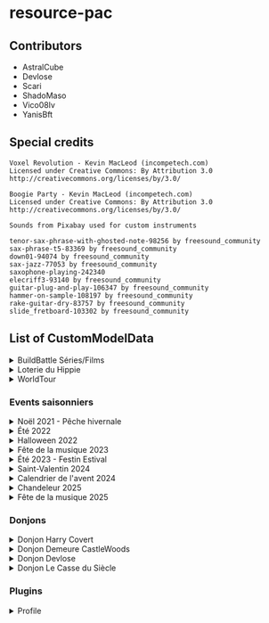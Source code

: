 # resource-pac

## Contributors

- AstralCube
- Devlose
- Scari
- ShadoMaso
- Vico08lv
- YanisBft

## Special credits

```
Voxel Revolution - Kevin MacLeod (incompetech.com)
Licensed under Creative Commons: By Attribution 3.0
http://creativecommons.org/licenses/by/3.0/
```

```
Boogie Party - Kevin MacLeod (incompetech.com)
Licensed under Creative Commons: By Attribution 3.0
http://creativecommons.org/licenses/by/3.0/
```

```
Sounds from Pixabay used for custom instruments

tenor-sax-phrase-with-ghosted-note-98256 by freesound_community
sax-phrase-t5-83369 by freesound_community
down01-94074 by freesound_community
sax-jazz-77053 by freesound_community
saxophone-playing-242340
elecriff3-93140 by freesound_community
guitar-plug-and-play-106347 by freesound_community
hammer-on-sample-108197 by freesound_community
rake-guitar-dry-83757 by freesound_community
slide_fretboard-103302 by freesound_community
```


## List of CustomModelData

<details>
<summary>BuildBattle Séries/Films</summary>

| CustomModelData | Item                      | Model path                                                                |
|-----------------|---------------------------|---------------------------------------------------------------------------|
| 1               | heart_of_the_sea          | peaceandcube:buildbattle/series_films/clap                                |
| 1               | iron_axe                  | peaceandcube:buildbattle/series_films/cameraxe1                           |
| 2               | iron_axe                  | peaceandcube:buildbattle/series_films/cameraxe2                           |
| 3               | iron_axe                  | peaceandcube:buildbattle/series_films/cameraxe3                           |

</details>

<details>
<summary>Loterie du Hippie</summary>

| CustomModelData | Item                      | Model path                                                                |
|-----------------|---------------------------|---------------------------------------------------------------------------|
| 822             | diamond_sword             | peaceandcube:event/loterie_ete_2022/loterie_pagaie                        |
| 822             | netherite_sword           | peaceandcube:event/loterie_ete_2022/loterie_pagaie                        |
| 822             | flower_banner_pattern     | peaceandcube:event/loterie_ete_2022/pagaie_texture                        |
| 823             | diamond_hoe               | peaceandcube:event/loterie_ete_2023/rateau                                |
| 823             | netherite_hoe             | peaceandcube:event/loterie_ete_2023/rateau                                |
| 823             | flower_banner_pattern     | peaceandcube:event/loterie_ete_2023/rateau_texture                        |

</details>

<details>
<summary>WorldTour</summary>

| CustomModelData | Item                      | Model path                                                                |
|-----------------|---------------------------|---------------------------------------------------------------------------|
| 4315            | compass                   | peaceandcube:worldtour/wt15/compass_00                                    |
| 4315            | globe_banner_pattern      | peaceandcube:worldtour/wt15/drapeauwt15                                   |
| 4316            | globe_banner_pattern      | peaceandcube:worldtour/wt16/drapeauwt16                                   |

</details>

### Events saisonniers

<details>
<summary>Noël 2021 - Pêche hivernale</summary>

| CustomModelData | Item                      | Model path                                         |
|-----------------|---------------------------|----------------------------------------------------|
| 2021            | iron_pickaxe              | peaceandcube:adventcalendar/pioche_sucree          |
| 2101            | cod                       | peaceandcube:event/peche_hivernale/morue_glace     |
| 2102            | pufferfish                | peaceandcube:event/peche_hivernale/fugu_gele       |
| 2103            | tropical_fish             | peaceandcube:event/peche_hivernale/nemo_perdu      |
| 2104            | salmon                    | peaceandcube:event/peche_hivernale/saumon_frais    |
| 2105            | axolotl_bucket            | peaceandcube:event/peche_hivernale/compagnon_hiver |
| 21000           | fishing_rod               | peaceandcube:event/peche_hivernale/ph_canne_lvl1_1 |
| 21001           | fishing_rod               | peaceandcube:event/peche_hivernale/ph_canne_lvl2_1 |
| 21002           | fishing_rod               | peaceandcube:event/peche_hivernale/ph_canne_lvl3_1 |
| 21003           | fishing_rod               | peaceandcube:event/peche_hivernale/ph_canne_lvl4_1 |
| 21004           | fishing_rod               | peaceandcube:event/peche_hivernale/ph_canne_lvl5_1 |
| 21005           | fishing_rod               | peaceandcube:event/peche_hivernale/ph_canne_skin_1 |
| 21005           | flower_banner_pattern     | peaceandcube:event/peche_hivernale/ph_canne_skin   |

</details>

<details>
<summary>Été 2022</summary>

| CustomModelData | Item                      | Model path                                        |
|-----------------|---------------------------|---------------------------------------------------|
| 822             | diamond_axe               | peaceandcube:event/ete_2022_quete/hache_amethyst1 |
| 822             | netherite_axe             | peaceandcube:event/ete_2022_quete/hache_amethyst2 |

</details>

<details>
<summary>Halloween 2022</summary>

| CustomModelData | Item                      | Model path                                                      |
|-----------------|---------------------------|-----------------------------------------------------------------|
| 202210          | netherite_pickaxe         | peaceandcube:event/halloween2022/foreuse                        |
| 2022101         | flower_banner_pattern     | peaceandcube:event/halloween2022/pioche_chauve_souris_texture   |
| 2022101         | netherite_pickaxe         | peaceandcube:event/halloween2022/pioche_chauve_souris           |
| 2022102         | flower_banner_pattern     | peaceandcube:event/halloween2022/hachampignon_texture           |
| 2022102         | netherite_axe             | peaceandcube:event/halloween2022/hachampignon                   |
| 2022103         | flower_banner_pattern     | peaceandcube:event/halloween2022/epee_glace_texture             |
| 2022103         | netherite_sword           | peaceandcube:event/halloween2022/epee_glace                     |
| 2022104         | flower_banner_pattern     | peaceandcube:event/halloween2022/faux_texture                   |
| 2022104         | netherite_hoe             | peaceandcube:event/halloween2022/faux                           |
| 2022110         | flower_banner_pattern     | peaceandcube:event/halloween2022/adr/t1b1                       |
| 2022111         | flower_banner_pattern     | peaceandcube:event/halloween2022/adr/t1b2                       |
| 2022112         | flower_banner_pattern     | peaceandcube:event/halloween2022/adr/t1b3                       |
| 2022113         | flower_banner_pattern     | peaceandcube:event/halloween2022/adr/t1b4                       |
| 2022114         | flower_banner_pattern     | peaceandcube:event/halloween2022/adr/t1b5                       |
| 2022115         | flower_banner_pattern     | peaceandcube:event/halloween2022/adr/t1b6                       |
| 2022116         | flower_banner_pattern     | peaceandcube:event/halloween2022/adr/t1b7                       |
| 2022117         | flower_banner_pattern     | peaceandcube:event/halloween2022/adr/t1b8                       |
| 2022118         | flower_banner_pattern     | peaceandcube:event/halloween2022/adr/t2b1_1                     |
| 2022119         | flower_banner_pattern     | peaceandcube:event/halloween2022/adr/t2b1_2                     |
| 2022120         | flower_banner_pattern     | peaceandcube:event/halloween2022/adr/t2b1                       |
| 2022121         | flower_banner_pattern     | peaceandcube:event/halloween2022/adr/t2b2_1                     |
| 2022122         | flower_banner_pattern     | peaceandcube:event/halloween2022/adr/t2b2_2                     |
| 2022123         | flower_banner_pattern     | peaceandcube:event/halloween2022/adr/t2b2                       |
| 2022124         | flower_banner_pattern     | peaceandcube:event/halloween2022/adr/t2b3_1                     |
| 2022125         | flower_banner_pattern     | peaceandcube:event/halloween2022/adr/t2b3_2                     |
| 2022126         | flower_banner_pattern     | peaceandcube:event/halloween2022/adr/t2b3                       |
| 2022127         | flower_banner_pattern     | peaceandcube:event/halloween2022/adr/t2b4_1                     |
| 2022128         | flower_banner_pattern     | peaceandcube:event/halloween2022/adr/t2b4_2                     |
| 2022129         | flower_banner_pattern     | peaceandcube:event/halloween2022/adr/t2b4                       |
| 2022130         | flower_banner_pattern     | peaceandcube:event/halloween2022/adr/t3b1_1                     |
| 2022131         | flower_banner_pattern     | peaceandcube:event/halloween2022/adr/t3b1_2                     |
| 2022132         | flower_banner_pattern     | peaceandcube:event/halloween2022/adr/t3b1                       |
| 2022133         | flower_banner_pattern     | peaceandcube:event/halloween2022/adr/t3b2_1                     |
| 2022134         | flower_banner_pattern     | peaceandcube:event/halloween2022/adr/t3b2_2                     |
| 2022135         | flower_banner_pattern     | peaceandcube:event/halloween2022/adr/t3b2                       |
| 2022136         | flower_banner_pattern     | peaceandcube:event/halloween2022/adr/t4b1_1                     |
| 2022137         | flower_banner_pattern     | peaceandcube:event/halloween2022/adr/t4b1_2                     |
| 2022138         | flower_banner_pattern     | peaceandcube:event/halloween2022/adr/t4b1                       |

</details>

<details>
<summary>Fête de la musique 2023</summary>

| CustomModelData | Item                      | Model path                                      |
|-----------------|---------------------------|-------------------------------------------------|
| 623             | bow                       | peaceandcube:event/musique2023/violon           |
| 623             | knowledge_book            | peaceandcube:event/musique2023/radio_vert_pause |
| 624             | knowledge_book            | peaceandcube:event/musique2023/radio_vert_play  |
| 625             | knowledge_book            | peaceandcube:event/musique2023/radio_rose_pause |
| 626             | knowledge_book            | peaceandcube:event/musique2023/radio_rose_play  |

</details>

<details>
<summary>Été 2023 - Festin Estival</summary>

| CustomModelData | Item            | Model path                                              |
|-----------------|-----------------|---------------------------------------------------------|
| 7230            | pumpkin_seeds   | peaceandcube:event/festin_estival/riz                   |
| 7230            | sugar           | peaceandcube:event/festin_estival/sel                   |
| 7231            | sugar           | peaceandcube:event/festin_estival/farine                |
| 7230            | tropical_fish   | peaceandcube:event/festin_estival/moule                 |
| 7230            | wheat           | peaceandcube:event/festin_estival/houblon               |
| 7231            | wheat           | peaceandcube:event/festin_estival/mais                  |
| 7230            | salmon          | peaceandcube:event/festin_estival/thon                  |
| 7230            | potion          | peaceandcube:event/festin_estival/huile_tournesol       |
| 7231            | potion          | peaceandcube:event/festin_estival/jus_pomme             |
| 7232            | potion          | peaceandcube:event/festin_estival/sirop_coquelicot      |
| 7233            | potion          | peaceandcube:event/festin_estival/chocolat_chaud        |
| 7234            | potion          | peaceandcube:event/festin_estival/biere                 |
| 7235            | potion          | peaceandcube:event/festin_estival/lait                  |
| 7236            | potion          | peaceandcube:event/festin_estival/jus_raisin            |
| 7237            | potion          | peaceandcube:event/festin_estival/vin_rouge             |
| 7238            | potion          | peaceandcube:event/festin_estival/rhum                  |
| 7239            | potion          | peaceandcube:event/festin_estival/cidre                 |
| 7240            | potion          | peaceandcube:event/festin_estival/get_27                |
| 7230            | carrot          | peaceandcube:event/festin_estival/carottes_rapees       |
| 7230            | cooked_salmon   | peaceandcube:event/festin_estival/sushi_saumon          |
| 7231            | cooked_salmon   | peaceandcube:event/festin_estival/sushi_thon            |
| 7232            | cooked_salmon   | peaceandcube:event/festin_estival/moules_frites         |
| 7233            | cooked_salmon   | peaceandcube:event/festin_estival/maki_saumon           |
| 7234            | cooked_salmon   | peaceandcube:event/festin_estival/maki_thon             |
| 7230            | baked_potato    | peaceandcube:event/festin_estival/frites                |
| 7231            | baked_potato    | peaceandcube:event/festin_estival/fromage               |
| 7232            | baked_potato    | peaceandcube:event/festin_estival/beignet_oignon        |
| 7230            | pumpkin_pie     | peaceandcube:event/festin_estival/tarte_pommes          |
| 7231            | pumpkin_pie     | peaceandcube:event/festin_estival/gateau_chocolat       |
| 7232            | pumpkin_pie     | peaceandcube:event/festin_estival/omelette              |
| 7230            | potato          | peaceandcube:event/festin_estival/popcorn_sucre         |
| 7231            | potato          | peaceandcube:event/festin_estival/popcorn_sale          |
| 7230            | cookie          | peaceandcube:event/festin_estival/chocolat_noir         |
| 7231            | cookie          | peaceandcube:event/festin_estival/chocolat_lait         |
| 7232            | cookie          | peaceandcube:event/festin_estival/chocolat_blanc        |
| 7233            | cookie          | peaceandcube:event/festin_estival/biscuit_chinois       |
| 7230            | apple           | peaceandcube:event/festin_estival/salade_verte          |
| 7231            | apple           | peaceandcube:event/festin_estival/tomate                |
| 7232            | apple           | peaceandcube:event/festin_estival/avocat                |
| 7233            | apple           | peaceandcube:event/festin_estival/poire                 |
| 7230            | sweet_berries   | peaceandcube:event/festin_estival/raisin                |
| 7231            | sweet_berries   | peaceandcube:event/festin_estival/fraise                |
| 7230            | beetroot        | peaceandcube:event/festin_estival/oignon                |
| 7230            | kelp            | peaceandcube:event/festin_estival/menthe                |
| 7230            | gold_ingot      | peaceandcube:event/festin_estival/beurre                |
| 7230            | porkchop        | peaceandcube:event/festin_estival/jambon                |
| 7231            | porkchop        | peaceandcube:event/festin_estival/saucisse              |
| 7230            | cooked_porkchop | peaceandcube:event/festin_estival/jambon_beurre         |
| 7230            | cooked_beef     | peaceandcube:event/festin_estival/tomate_farcie         |
| 7231            | cooked_beef     | peaceandcube:event/festin_estival/hamburger             |
| 7232            | cooked_beef     | peaceandcube:event/festin_estival/pizza                 |
| 7233            | cooked_beef     | peaceandcube:event/festin_estival/kebab                 |
| 7230            | cooked_chicken  | peaceandcube:event/festin_estival/hot_dog               |
| 7230            | rabbit_stew     | peaceandcube:event/festin_estival/salade_estivale       |
| 7231            | rabbit_stew     | peaceandcube:event/festin_estival/salade_fruits         |
| 7232            | rabbit_stew     | peaceandcube:event/festin_estival/ratatouille           |
| 7230            | bread           | peaceandcube:event/festin_estival/pain_raisins          |
| 7231            | bread           | peaceandcube:event/festin_estival/pain_chocolat         |
| 7230            | golden_apple    | peaceandcube:event/festin_estival/glace_chocolat        |
| 7231            | golden_apple    | peaceandcube:event/festin_estival/glace_pomme           |
| 7232            | golden_apple    | peaceandcube:event/festin_estival/glace_poire           |
| 7233            | golden_apple    | peaceandcube:event/festin_estival/glace_fraise          |
| 7234            | golden_apple    | peaceandcube:event/festin_estival/glace_rhum_raisins    |
| 7235            | golden_apple    | peaceandcube:event/festin_estival/glace_vanille         |
| 7236            | golden_apple    | peaceandcube:event/festin_estival/glace_menthe_chocolat |
| 7230            | mushroom_stew   | peaceandcube:event/festin_estival/mousse_chocolat       |
| 7230            | glow_berries    | peaceandcube:event/festin_estival/bonbon_miel           |
| 7231            | glow_berries    | peaceandcube:event/festin_estival/bonbon_pomme          |
| 7232            | glow_berries    | peaceandcube:event/festin_estival/bonbon_fraise         |
| 7230            | stick           | peaceandcube:event/festin_estival/vanille               |
| 7230            | iron_sword      | peaceandcube:event/festin_estival/couteau               |
| 7230            | written_book    | peaceandcube:event/festin_estival/guide_recettes        |

</details>

<details>
<summary>Saint-Valentin 2024</summary>

| CustomModelData | Item                      | Model path                               |
|-----------------|---------------------------|------------------------------------------|
| 2402            | bow                       | peaceandcube:event/sv2024/arc_passionnel |

</details>

<details>
<summary>Calendrier de l'avent 2024</summary>

| CustomModelData | Item | Model path                                  |
|-----------------|------|---------------------------------------------|
| 202412          | mace | peaceandcube:adventcalendar/maillet_de_noel |

</details>

<details>
<summary>Chandeleur 2025</summary>

| CustomModelData | Item 	| Model path                                        |
|-----------------|---------|---------------------------------------------------|
| 2502001         | cookie 	| peaceandcube:event/chandeleur2025/crepe_nature    |
| 2502002         | cookie 	| peaceandcube:event/chandeleur2025/crepe_confiture |
| 2502003         | cookie 	| peaceandcube:event/chandeleur2025/crepe_chocolat  |
| 2502004         | cookie	| peaceandcube:event/chandeleur2025/crepe_sucre     |
| 2502005         | cookie	| peaceandcube:event/chandeleur2025/crepe_jambon    |
| 2502006         | cookie 	| peaceandcube:event/chandeleur2025/crepe_saumon    |
| 2502007         | cookie 	| peaceandcube:event/chandeleur2025/crepe_oeuf      |
| 2502008         | cookie 	| peaceandcube:event/chandeleur2025/crepe_zombie    |
| 2502009         | book 	| peaceandcube:event/chandeleur2025/livre_crepe     |
| 2502010         | mace 	| peaceandcube:event/chandeleur2025/poele_a_crepe   |

</details>

<details>
<summary>Fête de la musique 2025</summary>

| CustomModelData | Item 	      | Model path                                      |
|-----------------|---------------|-------------------------------------------------|
| 2506001         | goat_horn 	  | peaceandcube:event/musique2025/saxophone        |
| 2506002         | netherite_axe | peaceandcube:event/musique2025/electric_guitar  |

</details>

### Donjons

<details>
<summary>Donjon Harry Covert</summary>

| CustomModelData | Item                      | Model path                                       |
|-----------------|---------------------------|--------------------------------------------------|
| 201             | firework_rocket           | peaceandcube:donjon/harry_covert/sort1           |
| 202             | firework_rocket           | peaceandcube:donjon/harry_covert/sort2           |
| 203             | firework_rocket           | peaceandcube:donjon/harry_covert/sort3           |
| 204             | crossbow                  | peaceandcube:donjon/harry_covert/baguette1       |
| 205             | crossbow                  | peaceandcube:donjon/harry_covert/baguette2       |
| 206             | crossbow                  | peaceandcube:donjon/harry_covert/baguette3       |
| 207             | crossbow                  | peaceandcube:donjon/harry_covert/baguette4       |
| 208             | crossbow                  | peaceandcube:donjon/harry_covert/baguette5       |
| 209             | crossbow                  | peaceandcube:donjon/harry_covert/baguette6       |
| 210             | crossbow                  | peaceandcube:donjon/harry_covert/baguette7       |
| 211             | crossbow                  | peaceandcube:donjon/harry_covert/baguette8       |
| 212             | tipped_arrow              | peaceandcube:donjon/harry_covert/sort_parchemin  |
| 213             | tipped_arrow              | peaceandcube:donjon/harry_covert/sort_parchemin  |
| 214             | tipped_arrow              | peaceandcube:donjon/harry_covert/sort_parchemin  |
| 215             | tipped_arrow              | peaceandcube:donjon/harry_covert/sort_parchemin  |
| 216             | tipped_arrow              | peaceandcube:donjon/harry_covert/sort_parchemin  |
| 217             | tipped_arrow              | peaceandcube:donjon/harry_covert/sort_parchemin  |
| 218             | tipped_arrow              | peaceandcube:donjon/harry_covert/sort_parchemin  |
| 219             | tipped_arrow              | peaceandcube:donjon/harry_covert/sort_parchemin  |
| 220             | gold_nugget               | peaceandcube:donjon/harry_covert/coins           |
| 221             | netherite_hoe             | peaceandcube:donjon/harry_covert/canne_kir       |
| 222             | wooden_axe                | peaceandcube:donjon/harry_covert/hache_troll     |
| 223             | iron_sword                | peaceandcube:donjon/harry_covert/croc_tofu       |
| 224             | rabbit_foot               | peaceandcube:donjon/harry_covert/patte_tofu      |
| 225             | iron_sword                | peaceandcube:donjon/harry_covert/epee_magique    |
| 226             | golden_sword              | peaceandcube:donjon/harry_covert/couteau_aiguise |
| 227             | stone_axe                 | peaceandcube:donjon/harry_covert/hachoir         |

</details>

<details>
<summary>Donjon Demeure CastleWoods</summary>

| CustomModelData | Item            | Model path                                                |
|-----------------|-----------------|-----------------------------------------------------------|
| 401             | crossbow        | peaceandcube:donjon/demeure_castlewoods/arquebuse         |
| 401             | crossbow        | peaceandcube:donjon/demeure_castlewoods/arquebuse1        |
| 401             | crossbow        | peaceandcube:donjon/demeure_castlewoods/arquebuse2        |
| 401             | netherite_sword | peaceandcube:donjon/demeure_castlewoods/couteau_sacrifice |
| 402             | netherite_sword | peaceandcube:donjon/demeure_castlewoods/claymore          |
| 401             | iron_axe        | peaceandcube:donjon/demeure_castlewoods/hachoir           |


</details>

<details>
<summary>Donjon Devlose</summary>

| CustomModelData | Item                      | Model path                                                      |
|-----------------|---------------------------|-----------------------------------------------------------------|
| 501             | bow                       | peaceandcube:donjon/donjon_devlose/bow/bow_base                 |
| 501             | clock                     | peaceandcube:donjon/donjon_devlose/clock/clock_model            |
| 501             | netherite_axe             | peaceandcube:donjon/donjon_devlose/axe/axe_base                 |
| 501             | netherite_hoe             | peaceandcube:donjon/donjon_devlose/hoe/hoe_base                 |
| 501             | netherite_pickaxe         | peaceandcube:donjon/donjon_devlose/pickaxe/pickaxe_base         |
| 501             | netherite_shovel          | peaceandcube:donjon/donjon_devlose/shovel/shovel_base           |
| 501             | netherite_sword           | peaceandcube:donjon/donjon_devlose/sword/sword_base             |
| 501             | totem_of_undying          | peaceandcube:donjon/donjon_devlose/statue/devlose               |
| 502             | bow                       | peaceandcube:donjon/donjon_devlose/bow/bow_orange               |
| 502             | clock                     | peaceandcube:donjon/donjon_devlose/clock/clock_model_orange     |
| 502             | iron_nugget               | peaceandcube:donjon/donjon_devlose/jetons/jeton_orange          |
| 502             | netherite_axe             | peaceandcube:donjon/donjon_devlose/axe/axe_orange               |
| 502             | netherite_hoe             | peaceandcube:donjon/donjon_devlose/hoe/hoe_orange               |
| 502             | netherite_pickaxe         | peaceandcube:donjon/donjon_devlose/pickaxe/pickaxe_orange       |
| 502             | netherite_shovel          | peaceandcube:donjon/donjon_devlose/shovel/shovel_orange         |
| 502             | netherite_sword           | peaceandcube:donjon/donjon_devlose/sword/sword_orange           |
| 502             | paper                     | peaceandcube:donjon/donjon_devlose/cartes/carte_orange          |
| 502             | totem_of_undying          | peaceandcube:donjon/donjon_devlose/statue/scari                 |
| 503             | bow                       | peaceandcube:donjon/donjon_devlose/bow/bow_magenta              |
| 503             | clock                     | peaceandcube:donjon/donjon_devlose/clock/clock_model_magenta    |
| 503             | iron_nugget               | peaceandcube:donjon/donjon_devlose/jetons/jeton_magenta         |
| 503             | netherite_axe             | peaceandcube:donjon/donjon_devlose/axe/axe_magenta              |
| 503             | netherite_hoe             | peaceandcube:donjon/donjon_devlose/hoe/hoe_magenta              |
| 503             | netherite_pickaxe         | peaceandcube:donjon/donjon_devlose/pickaxe/pickaxe_magenta      |
| 503             | netherite_shovel          | peaceandcube:donjon/donjon_devlose/shovel/shovel_magenta        |
| 503             | netherite_sword           | peaceandcube:donjon/donjon_devlose/sword/sword_magenta          |
| 503             | paper                     | peaceandcube:donjon/donjon_devlose/cartes/carte_magenta         |
| 503             | totem_of_undying          | peaceandcube:donjon/donjon_devlose/statue/vico                  |
| 504             | bow                       | peaceandcube:donjon/donjon_devlose/bow/bow_light_blue           |
| 504             | clock                     | peaceandcube:donjon/donjon_devlose/clock/clock_model_light_blue |
| 504             | iron_nugget               | peaceandcube:donjon/donjon_devlose/jetons/jeton_light_blue      |
| 504             | netherite_axe             | peaceandcube:donjon/donjon_devlose/axe/axe_light_blue           |
| 504             | netherite_hoe             | peaceandcube:donjon/donjon_devlose/hoe/hoe_light_blue           |
| 504             | netherite_pickaxe         | peaceandcube:donjon/donjon_devlose/pickaxe/pickaxe_light_blue   |
| 504             | netherite_shovel          | peaceandcube:donjon/donjon_devlose/shovel/shovel_light_blue     |
| 504             | netherite_sword           | peaceandcube:donjon/donjon_devlose/sword/sword_light_blue       |
| 504             | paper                     | peaceandcube:donjon/donjon_devlose/cartes/carte_light_blue      |
| 504             | totem_of_undying          | peaceandcube:donjon/donjon_devlose/vendeurs/vendeur_orange      |
| 505             | bow                       | peaceandcube:donjon/donjon_devlose/bow/bow_lime                 |
| 505             | clock                     | peaceandcube:donjon/donjon_devlose/clock/clock_model_lime       |
| 505             | iron_nugget               | peaceandcube:donjon/donjon_devlose/jetons/jeton_lime            |
| 505             | netherite_axe             | peaceandcube:donjon/donjon_devlose/axe/axe_lime                 |
| 505             | netherite_hoe             | peaceandcube:donjon/donjon_devlose/hoe/hoe_lime                 |
| 505             | netherite_pickaxe         | peaceandcube:donjon/donjon_devlose/pickaxe/pickaxe_lime         |
| 505             | netherite_shovel          | peaceandcube:donjon/donjon_devlose/shovel/shovel_lime           |
| 505             | netherite_sword           | peaceandcube:donjon/donjon_devlose/sword/sword_lime             |
| 505             | paper                     | peaceandcube:donjon/donjon_devlose/cartes/carte_lime            |
| 505             | totem_of_undying          | peaceandcube:donjon/donjon_devlose/vendeurs/vendeur_magenta     |
| 506             | bow                       | peaceandcube:donjon/donjon_devlose/bow/bow_pink                 |
| 506             | clock                     | peaceandcube:donjon/donjon_devlose/clock/clock_model_pink       |
| 506             | iron_nugget               | peaceandcube:donjon/donjon_devlose/jetons/jeton_pink            |
| 506             | netherite_axe             | peaceandcube:donjon/donjon_devlose/axe/axe_pink                 |
| 506             | netherite_hoe             | peaceandcube:donjon/donjon_devlose/hoe/hoe_pink                 |
| 506             | netherite_pickaxe         | peaceandcube:donjon/donjon_devlose/pickaxe/pickaxe_pink         |
| 506             | netherite_shovel          | peaceandcube:donjon/donjon_devlose/shovel/shovel_pink           |
| 506             | netherite_sword           | peaceandcube:donjon/donjon_devlose/sword/sword_pink             |
| 506             | paper                     | peaceandcube:donjon/donjon_devlose/cartes/carte_pink            |
| 506             | totem_of_undying          | peaceandcube:donjon/donjon_devlose/vendeurs/vendeur_light_blue  |
| 507             | bow                       | peaceandcube:donjon/donjon_devlose/bow/bow_red                  |
| 507             | clock                     | peaceandcube:donjon/donjon_devlose/clock/clock_model_red        |
| 507             | iron_nugget               | peaceandcube:donjon/donjon_devlose/jetons/jeton_red             |
| 507             | netherite_axe             | peaceandcube:donjon/donjon_devlose/axe/axe_red                  |
| 507             | netherite_hoe             | peaceandcube:donjon/donjon_devlose/hoe/hoe_red                  |
| 507             | netherite_pickaxe         | peaceandcube:donjon/donjon_devlose/pickaxe/pickaxe_red          |
| 507             | netherite_shovel          | peaceandcube:donjon/donjon_devlose/shovel/shovel_red            |
| 507             | netherite_sword           | peaceandcube:donjon/donjon_devlose/sword/sword_red              |
| 507             | paper                     | peaceandcube:donjon/donjon_devlose/cartes/carte_red             |
| 507             | totem_of_undying          | peaceandcube:donjon/donjon_devlose/vendeurs/vendeur_lime        |
| 508             | bow                       | peaceandcube:donjon/donjon_devlose/bow/bow_yellow               |
| 508             | clock                     | peaceandcube:donjon/donjon_devlose/clock/clock_model_yellow     |
| 508             | iron_nugget               | peaceandcube:donjon/donjon_devlose/jetons/jeton_yellow          |
| 508             | netherite_axe             | peaceandcube:donjon/donjon_devlose/axe/axe_yellow               |
| 508             | netherite_hoe             | peaceandcube:donjon/donjon_devlose/hoe/hoe_yellow               |
| 508             | netherite_pickaxe         | peaceandcube:donjon/donjon_devlose/pickaxe/pickaxe_yellow       |
| 508             | netherite_shovel          | peaceandcube:donjon/donjon_devlose/shovel/shovel_yellow         |
| 508             | netherite_sword           | peaceandcube:donjon/donjon_devlose/sword/sword_yellow           |
| 508             | paper                     | peaceandcube:donjon/donjon_devlose/cartes/carte_yellow          |
| 508             | totem_of_undying          | peaceandcube:donjon/donjon_devlose/vendeurs/vendeur_pink        |
| 509             | bow                       | peaceandcube:donjon/donjon_devlose/bow/bow_purple               |
| 509             | clock                     | peaceandcube:donjon/donjon_devlose/clock/clock_model_purple     |
| 509             | iron_nugget               | peaceandcube:donjon/donjon_devlose/jetons/jeton_purple          |
| 509             | netherite_axe             | peaceandcube:donjon/donjon_devlose/axe/axe_purple               |
| 509             | netherite_hoe             | peaceandcube:donjon/donjon_devlose/hoe/hoe_purple               |
| 509             | netherite_pickaxe         | peaceandcube:donjon/donjon_devlose/pickaxe/pickaxe_purple       |
| 509             | netherite_shovel          | peaceandcube:donjon/donjon_devlose/shovel/shovel_purple         |
| 509             | netherite_sword           | peaceandcube:donjon/donjon_devlose/sword/sword_purple           |
| 509             | paper                     | peaceandcube:donjon/donjon_devlose/cartes/carte_purple          |
| 509             | totem_of_undying          | peaceandcube:donjon/donjon_devlose/vendeurs/vendeur_red         |
| 510             | bow                       | peaceandcube:donjon/donjon_devlose/bow/bow_rainbow              |
| 510             | clock                     | peaceandcube:donjon/donjon_devlose/clock/clock_model_rainbow    |
| 510             | netherite_axe             | peaceandcube:donjon/donjon_devlose/axe/axe_rainbow              |
| 510             | netherite_hoe             | peaceandcube:donjon/donjon_devlose/hoe/hoe_rainbow              |
| 510             | netherite_pickaxe         | peaceandcube:donjon/donjon_devlose/pickaxe/pickaxe_rainbow      |
| 510             | netherite_shovel          | peaceandcube:donjon/donjon_devlose/shovel/shovel_rainbow        |
| 510             | netherite_sword           | peaceandcube:donjon/donjon_devlose/sword/sword_rainbow          |
| 510             | paper                     | peaceandcube:donjon/donjon_devlose/boost/armor                  |
| 510             | totem_of_undying          | peaceandcube:donjon/donjon_devlose/vendeurs/vendeur_yellow      |
| 511             | paper                     | peaceandcube:donjon/donjon_devlose/boost/attackkb               |
| 511             | totem_of_undying          | peaceandcube:donjon/donjon_devlose/vendeurs/vendeur_purple      |
| 512             | paper                     | peaceandcube:donjon/donjon_devlose/boost/attackspeed            |
| 513             | paper                     | peaceandcube:donjon/donjon_devlose/boost/damage                 |
| 514             | paper                     | peaceandcube:donjon/donjon_devlose/boost/health                 |
| 515             | paper                     | peaceandcube:donjon/donjon_devlose/boost/kresistance            |
| 516             | paper                     | peaceandcube:donjon/donjon_devlose/boost/luck                   |
| 517             | paper                     | peaceandcube:donjon/donjon_devlose/boost/speed                  |
| 518             | paper                     | peaceandcube:donjon/donjon_devlose/chroma/chroma_orange         |
| 519             | paper                     | peaceandcube:donjon/donjon_devlose/chroma/chroma_magenta        |
| 520             | paper                     | peaceandcube:donjon/donjon_devlose/chroma/chroma_light_blue     |
| 521             | paper                     | peaceandcube:donjon/donjon_devlose/chroma/chroma_lime           |
| 522             | paper                     | peaceandcube:donjon/donjon_devlose/chroma/chroma_pink           |
| 523             | paper                     | peaceandcube:donjon/donjon_devlose/chroma/chroma_red            |
| 524             | paper                     | peaceandcube:donjon/donjon_devlose/chroma/chroma_yellow         |
| 525             | paper                     | peaceandcube:donjon/donjon_devlose/chroma/chroma_purple         |
| 526             | paper                     | peaceandcube:donjon/donjon_devlose/chroma/chroma_rainbow        |

</details>

<details>
<summary>Donjon Le Casse du Siècle</summary>

| CustomModelData | Item              | Model path                                   |
|-----------------|-------------------|----------------------------------------------|
| 601             | birch_fence_gate  | peaceandcube:donjon/le_casse/lunettes        |
| 601             | crossbow          | peaceandcube:donjon/le_casse/scifi_gun       |
| 601             | diamond           | peaceandcube:donjon/le_casse/citrine         |
| 602             | diamond           | peaceandcube:donjon/le_casse/saphir          |
| 603             | diamond           | peaceandcube:donjon/le_casse/ruby            |
| 604             | diamond           | peaceandcube:donjon/le_casse/kunzite         |
| 605             | diamond           | peaceandcube:donjon/le_casse/jade            |
| 601             | diamond_axe       | peaceandcube:donjon/le_casse/axe_c           |
| 602             | diamond_axe       | peaceandcube:donjon/le_casse/axe_s           |
| 603             | diamond_axe       | peaceandcube:donjon/le_casse/axe_r           |
| 604             | diamond_axe       | peaceandcube:donjon/le_casse/axe_k           |
| 605             | diamond_axe       | peaceandcube:donjon/le_casse/axe_j           |
| 601             | diamond_hoe       | peaceandcube:donjon/le_casse/hoe_c           |
| 602             | diamond_hoe       | peaceandcube:donjon/le_casse/hoe_s           |
| 603             | diamond_hoe       | peaceandcube:donjon/le_casse/hoe_r           |
| 604             | diamond_hoe       | peaceandcube:donjon/le_casse/hoe_k           |
| 605             | diamond_hoe       | peaceandcube:donjon/le_casse/hoe_j           |
| 601             | diamond_pickaxe   | peaceandcube:donjon/le_casse/pickaxe_c       |
| 602             | diamond_pickaxe   | peaceandcube:donjon/le_casse/pickaxe_s       |
| 603             | diamond_pickaxe   | peaceandcube:donjon/le_casse/pickaxe_r       |
| 604             | diamond_pickaxe   | peaceandcube:donjon/le_casse/pickaxe_k       |
| 605             | diamond_pickaxe   | peaceandcube:donjon/le_casse/pickaxe_j       |
| 601             | diamond_shovel    | peaceandcube:donjon/le_casse/shovel_c        |
| 602             | diamond_shovel    | peaceandcube:donjon/le_casse/shovel_s        |
| 603             | diamond_shovel    | peaceandcube:donjon/le_casse/shovel_r        |
| 604             | diamond_shovel    | peaceandcube:donjon/le_casse/shovel_k        |
| 605             | diamond_shovel    | peaceandcube:donjon/le_casse/shovel_j        |
| 601             | diamond_sword     | peaceandcube:donjon/le_casse/sword_c         |
| 602             | diamond_sword     | peaceandcube:donjon/le_casse/sword_s         |
| 603             | diamond_sword     | peaceandcube:donjon/le_casse/sword_r         |
| 604             | diamond_sword     | peaceandcube:donjon/le_casse/sword_k         |
| 605             | diamond_sword     | peaceandcube:donjon/le_casse/sword_j         |
| 601             | fishing_rod       | peaceandcube:donjon/le_casse/grappin1        |
| 601             | fishing_rod       | peaceandcube:donjon/le_casse/grappin2        |
| 601             | iron_sword        | peaceandcube:donjon/le_casse/medieval_sword  |
| 601             | netherite_axe     | peaceandcube:donjon/le_casse/axe_c           |
| 602             | netherite_axe     | peaceandcube:donjon/le_casse/axe_s           |
| 603             | netherite_axe     | peaceandcube:donjon/le_casse/axe_r           |
| 604             | netherite_axe     | peaceandcube:donjon/le_casse/axe_k           |
| 605             | netherite_axe     | peaceandcube:donjon/le_casse/axe_j           |
| 606             | netherite_axe     | peaceandcube:donjon/le_casse/hammer          |
| 601             | netherite_hoe     | peaceandcube:donjon/le_casse/hoe_c           |
| 602             | netherite_hoe     | peaceandcube:donjon/le_casse/hoe_s           |
| 603             | netherite_hoe     | peaceandcube:donjon/le_casse/hoe_r           |
| 604             | netherite_hoe     | peaceandcube:donjon/le_casse/hoe_k           |
| 605             | netherite_hoe     | peaceandcube:donjon/le_casse/hoe_j           |
| 601             | netherite_pickaxe | peaceandcube:donjon/le_casse/pickaxe_c       |
| 602             | netherite_pickaxe | peaceandcube:donjon/le_casse/pickaxe_s       |
| 603             | netherite_pickaxe | peaceandcube:donjon/le_casse/pickaxe_r       |
| 604             | netherite_pickaxe | peaceandcube:donjon/le_casse/pickaxe_k       |
| 605             | netherite_pickaxe | peaceandcube:donjon/le_casse/pickaxe_j       |
| 606             | netherite_pickaxe | peaceandcube:donjon/le_casse/wrench          |
| 601             | netherite_shovel  | peaceandcube:donjon/le_casse/shovel_c        |
| 602             | netherite_shovel  | peaceandcube:donjon/le_casse/shovel_s        |
| 603             | netherite_shovel  | peaceandcube:donjon/le_casse/shovel_r        |
| 604             | netherite_shovel  | peaceandcube:donjon/le_casse/shovel_k        |
| 605             | netherite_shovel  | peaceandcube:donjon/le_casse/shovel_j        |
| 601             | netherite_sword   | peaceandcube:donjon/le_casse/sword_c         |
| 602             | netherite_sword   | peaceandcube:donjon/le_casse/sword_s         |
| 603             | netherite_sword   | peaceandcube:donjon/le_casse/sword_r         |
| 604             | netherite_sword   | peaceandcube:donjon/le_casse/sword_k         |
| 605             | netherite_sword   | peaceandcube:donjon/le_casse/sword_j         |
| 601             | red_shulker_box   | peaceandcube:donjon/le_casse/toolbox         |
| 601             | shears            | peaceandcube:donjon/le_casse/butterfly_knife |
| 601             | totem_of_undying  | peaceandcube:donjon/le_casse/garde1          |
| 602             | totem_of_undying  | peaceandcube:donjon/le_casse/garde2          |
| 603             | totem_of_undying  | peaceandcube:donjon/le_casse/garde3          |
| 604             | totem_of_undying  | peaceandcube:donjon/le_casse/garde4          |
| 605             | totem_of_undying  | peaceandcube:donjon/le_casse/garde5          |
| 606             | totem_of_undying  | peaceandcube:donjon/le_casse/grimpeur        |
| 607             | totem_of_undying  | peaceandcube:donjon/le_casse/secretaire      |
| 601             | wooden_sword      | peaceandcube:donjon/le_casse/tonfa           |

</details>

### Plugins

<details>
<summary>Profile</summary>

| CustomModelData | Item                      | Model path                                                                |
|-----------------|---------------------------|---------------------------------------------------------------------------|
| 3001            | lime_stained_glass_pane   | peaceandcube:profile/main/deco3                                           |
| 3001            | orange_stained_glass_pane | peaceandcube:profile/main/deco2                                           |
| 3001            | red_stained_glass_pane    | peaceandcube:profile/main/deco1                                           |
| 3002            | arrow                     | peaceandcube:profile/previous                                             |
| 3002            | barrier                   | peaceandcube:profile/exit                                                 |
| 3003            | arrow                     | peaceandcube:profile/next                                                 |
| 3004            | chain                     | peaceandcube:profile/main/links                                           |
| 3004            | golden_shovel             | peaceandcube:profile/main/claims                                          |
| 3004            | knowledge_book            | peaceandcube:profile/main/rules                                           |
| 3004            | map                       | peaceandcube:profile/main/dynmap                                          |
| 3004            | name_tag                  | peaceandcube:profile/main/head_tickets                                    |
| 3004            | player_head               | peaceandcube:profile/main/profile                                         |
| 3004            | red_bed                   | peaceandcube:profile/main/homes                                           |
| 3004            | sunflower                 | peaceandcube:profile/main/coins                                           |
| 3004            | writable_book             | peaceandcube:profile/main/mails                                           |
| 3010            | black_bed                 | peaceandcube:profile/homes/beds/black                                     |
| 3010            | blue_bed                  | peaceandcube:profile/homes/beds/blue                                      |
| 3010            | brown_bed                 | peaceandcube:profile/homes/beds/brown                                     |
| 3010            | cyan_bed                  | peaceandcube:profile/homes/beds/cyan                                      |
| 3010            | gray_bed                  | peaceandcube:profile/homes/beds/gray                                      |
| 3010            | green_bed                 | peaceandcube:profile/homes/beds/green                                     |
| 3010            | light_blue_bed            | peaceandcube:profile/homes/beds/light_blue                                |
| 3010            | light_gray_bed            | peaceandcube:profile/homes/beds/light_gray                                |
| 3010            | lime_bed                  | peaceandcube:profile/homes/beds/lime                                      |
| 3010            | magenta_bed               | peaceandcube:profile/homes/beds/magenta                                   |
| 3010            | orange_bed                | peaceandcube:profile/homes/beds/orange                                    |
| 3010            | pink_bed                  | peaceandcube:profile/homes/beds/pink                                      |
| 3010            | purple_bed                | peaceandcube:profile/homes/beds/purple                                    |
| 3010            | red_bed                   | peaceandcube:profile/homes/beds/red                                       |
| 3010            | white_bed                 | peaceandcube:profile/homes/beds/white                                     |
| 3010            | yellow_bed                | peaceandcube:profile/homes/beds/yellow                                    |
| 3011            | paper                     | peaceandcube:profile/homes/notes                                          |
| 3012            | black_dye                 | peaceandcube:profile/homes/colors/black                                   |
| 3012            | blue_dye                  | peaceandcube:profile/homes/colors/blue                                    |
| 3012            | brown_dye                 | peaceandcube:profile/homes/colors/brown                                   |
| 3012            | cyan_dye                  | peaceandcube:profile/homes/colors/cyan                                    |
| 3012            | gray_dye                  | peaceandcube:profile/homes/colors/gray                                    |
| 3012            | green_dye                 | peaceandcube:profile/homes/colors/green                                   |
| 3012            | light_blue_dye            | peaceandcube:profile/homes/colors/light_blue                              |
| 3012            | light_gray_dye            | peaceandcube:profile/homes/colors/light_gray                              |
| 3012            | lime_dye                  | peaceandcube:profile/homes/colors/lime                                    |
| 3012            | magenta_dye               | peaceandcube:profile/homes/colors/magenta                                 |
| 3012            | orange_dye                | peaceandcube:profile/homes/colors/orange                                  |
| 3012            | pink_dye                  | peaceandcube:profile/homes/colors/pink                                    |
| 3012            | purple_dye                | peaceandcube:profile/homes/colors/purple                                  |
| 3012            | red_dye                   | peaceandcube:profile/homes/colors/red                                     |
| 3012            | yellow_dye                | peaceandcube:profile/homes/colors/yellow                                  |
| 3012            | white_dye                 | peaceandcube:profile/homes/colors/white                                   |
| 3020            | golden_shovel             | peaceandcube:profile/claims/claim_world                                   |
| 3021            | golden_shovel             | peaceandcube:profile/claims/claim_nether                                  |
| 3022            | knowledge_book            | peaceandcube:profile/claims/permissions                                   |
| 3023            | paper                     | peaceandcube:profile/claims/name                                          |
| 3050            | clock                     | peaceandcube:profile/settings/ptime                                       |
| 3050            | sunflower                 | peaceandcube:profile/settings/pweather                                    |

</details>
